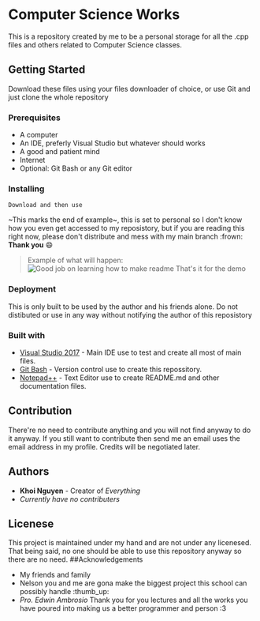 # Computer Science Works
This is a repository created by me to be a personal storage for all the .cpp files and others related to Computer Science classes.
## Getting Started
Download these files using your files downloader of choice, or use Git and just clone the whole repository
### Prerequisites
- A computer
- An IDE, preferly Visual Studio but whatever should works
- A good and patient mind
- Internet
- Optional: Git Bash or any Git editor
### Installing
```
Download and then use
```
~This marks the end of example~, this is set to personal so I don't know how you even get accessed to my reposistory, but if you are reading this right now, please don't distribute and mess with my main branch :frown: **Thank you** :smile:
> Example of what will happen:
![Good job on learning how to make readme](https://pngimage.net/wp-content/uploads/2018/05/fallout-thumbs-up-png-1.png)
> That's it for the demo
### Deployment
This is only built to be used by the author and his friends alone. Do not distibuted or use in any way without notifying the author of this reposistory
### Built with
* [Visual Studio 2017](https://visualstudio.microsoft.com/) - Main IDE use to test and create all most of main files.
* [Git Bash](https://git-scm.com/downloads) - Version control use to create this repossitory.
* [Notepad++](https://notepad-plus-plus.org/) - Text Editor use to create README.md and other documentation files.
## Contribution
There're no need to contribute anything and you will not find anyway to do it anyway. If you still want to contribute then send me an email uses the email address in my profile. Credits will be negotiated later.
## Authors
* **Khoi Nguyen** - Creator of *Everything*
* *Currently have no contributers*
## Licenese
This project is maintained under my hand and are not under any licenesed. That being said, no one should be able to use this repository anyway so there are no need.
##Acknowledgements
* My friends and family
* Nelson you and me are gona make the biggest project this school can possibly handle :thumb_up:
* *Pro. Edwin Ambrosio* Thank you for you lectures and all the works you have poured into making us a better programmer and person :3